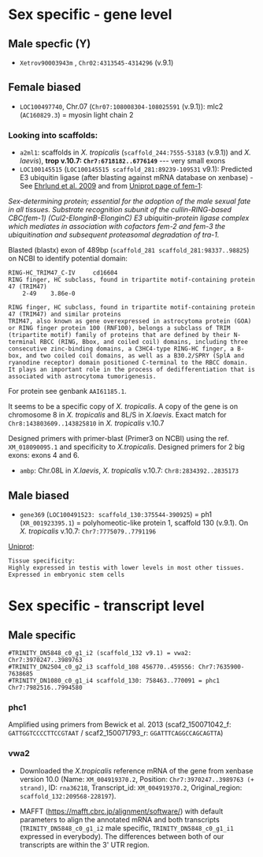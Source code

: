 # Sex specific - gene level

## Male specfic (Y)

- `Xetrov90003943m` , `Chr02:4313545-4314296` (v.9.1)

## Female biased

- `LOC100497740`, Chr.07 (`Chr07:108008304-108025591` (v.9.1)): mlc2 (`AC160829.3`) = myosin light chain 2

### Looking into scaffolds:
- `a2ml1`: scaffolds in *X. tropicalis* (`scaffold_244:7555-53183` (v.9.1)) and *X. laevis*), **trop v.10.7: `Chr7:6718182..6776149`** --- very small exons
- `LOC100145515` (`LOC100145515	scaffold_281:89239-109531` v9.1): Predicted E3 ubiquitin ligase (after blasting against mRNA database on xenbase) - See [Ehrlund et al. 2009](https://www.ncbi.nlm.nih.gov/pmc/articles/PMC2663311/) and from [Uniprot page of fem-1](https://www.uniprot.org/uniprot/P17221):

*Sex-determining protein; essential for the adoption of the male sexual fate in all tissues. Substrate recognition subunit of the cullin-RING-based CBC(fem-1) (Cul2-ElonginB-ElonginC) E3 ubiquitin-protein ligase complex which mediates in association with cofactors fem-2 and fem-3 the ubiquitination and subsequent proteasomal degradation of tra-1.*

Blasted (blastx) exon of 489bp (`scaffold_281 scaffold_281:98337..98825`) on NCBI to identify potential domain:
```
RING-HC_TRIM47_C-IV 	cd16604 	
RING finger, HC subclass, found in tripartite motif-containing protein 47 (TRIM47)
	2-49 	3.86e-0
  
RING finger, HC subclass, found in tripartite motif-containing protein 47 (TRIM47) and similar proteins
TRIM47, also known as gene overexpressed in astrocytoma protein (GOA) or RING finger protein 100 (RNF100), belongs a subclass of TRIM (tripartite motif) family of proteins that are defined by their N-terminal RBCC (RING, Bbox, and coiled coil) domains, including three consecutive zinc-binding domains, a C3HC4-type RING-HC finger, a B-box, and two coiled coil domains, as well as a B30.2/SPRY (SplA and ryanodine receptor) domain positioned C-terminal to the RBCC domain. It plays an important role in the process of dedifferentiation that is associated with astrocytoma tumorigenesis.
```
For protein see genbank `AAI61185.1`. 

It seems to be a specific copy of *X. tropicalis*. A copy of the gene is on chromosome 8 in *X. tropicalis* and 8L/S in *X.laevis*. Exact match for `Chr8:143803609..143825810` in *X. tropicalis* v.10.7

Designed primers with primer-blast (Primer3 on NCBI) using the ref. `XM_018090095.1` and specificity to *X.tropicalis*. Designed primers for 2 big exons: exons 4 and 6.

- `ambp`: Chr.08L in *X.laevis*, *X. tropicalis* v.10.7: `Chr8:2834392..2835173`

## Male biased

- `gene369` (`LOC100491523: scaffold_130:375544-390925`) = ph1 (`XR_001923395.1`) = polyhomeotic-like protein 1, scaffold 130 (v.9.1). On *X. tropicalis* v.10.7: `Chr7:7775079..7791196` 

[Uniprot](https://www.uniprot.org/uniprot/Q64028):
```
Tissue specificity:
Highly expressed in testis with lower levels in most other tissues. Expressed in embryonic stem cells
```

# Sex specific - transcript level

## Male specific

```
#TRINITY_DN5848_c0_g1_i2 (scaffold_132 v9.1) = vwa2: Chr7:3970247..3989763
#TRINITY_DN2504_c0_g2_i3 scaffold_108 456770..459556: Chr7:7635900-7638685
#TRINITY_DN1080_c0_g1_i4 scaffold_130: 758463..770091 = phc1 Chr7:7982516..7994580
```
### phc1

Amplified using primers from Bewick et al. 2013 (scaf2_150071042_f: `GATTGGTCCCCTTCCGTAAT` / scaf2_150071793_r: `GGATTTCAGGCCAGCAGTTA`)

### vwa2

- Downloaded the *X.tropicalis* reference mRNA of the gene from xenbase version 10.0 (Name: `XM_004919370.2`, Position: `Chr7:3970247..3989763 (+ strand)`, ID: `rna36218`, Transcript_id: `XM_004919370.2`, Original_region: `scaffold_132:209568-228197`). 

- MAFFT (https://mafft.cbrc.jp/alignment/software/) with default parameters to align the annotated mRNA and both transcripts (`TRINITY_DN5848_c0_g1_i2` male specific, `TRINITY_DN5848_c0_g1_i1` expressed in everybody). The differences between both of our transcripts are within the 3' UTR region.

